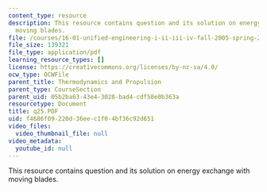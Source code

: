 ```yaml
---
content_type: resource
description: This resource contains question and its solution on energy exchange with
  moving blades.
file: /courses/16-01-unified-engineering-i-ii-iii-iv-fall-2005-spring-2006/f4686f09220d36eec1f04bf36c92d651_q25.PDF
file_size: 139321
file_type: application/pdf
learning_resource_types: []
license: https://creativecommons.org/licenses/by-nc-sa/4.0/
ocw_type: OCWFile
parent_title: Thermodynamics and Propulsion
parent_type: CourseSection
parent_uid: 05b2ba63-43e4-3028-bad4-cdf50e0b363a
resourcetype: Document
title: q25.PDF
uid: f4686f09-220d-36ee-c1f0-4bf36c92d651
video_files:
  video_thumbnail_file: null
video_metadata:
  youtube_id: null
---
```

This resource contains question and its solution on energy exchange with moving blades.
